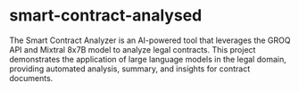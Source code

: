 # smart-contract-analysed
The Smart Contract Analyzer is an AI-powered tool that leverages the GROQ API and Mixtral 8x7B model to analyze legal contracts. This project demonstrates the application of large language models in the legal domain, providing automated analysis, summary, and insights for contract documents.
